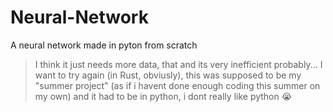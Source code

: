 # Neural-Network
A neural network made in pyton from scratch 
> I think it just needs more data, that and its very inefficient probably...
> I want to try again (in Rust, obviusly), this was supposed to be my "summer project" (as if i havent done enough coding this summer on my own) and it had to be in python,
> i dont really like python 😭
